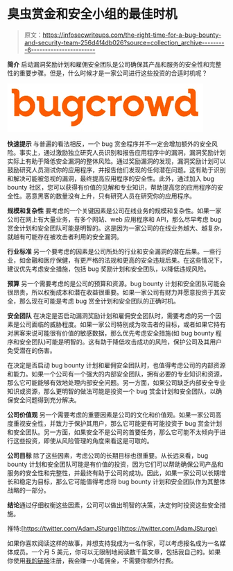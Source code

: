 # 臭虫赏金和安全小组的最佳时机

> 原文：<https://infosecwriteups.com/the-right-time-for-a-bug-bounty-and-security-team-256d4f4db026?source=collection_archive---------6----------------------->

**简介** 启动漏洞奖励计划和雇佣安全团队是公司确保其产品和服务的安全性和完整性的重要步骤。但是，什么时候才是一家公司进行这些投资的合适时机呢？

![](img/6591ea6ded0a82318ed5ca5ccd774832.png)

**快速提示**
与普遍的看法相反，一个 bug 赏金程序并不一定会增加额外的安全风险。事实上，通过激励独立研究人员识别和报告应用程序中的漏洞，漏洞奖励计划实际上有助于降低安全漏洞的整体风险。通过奖励漏洞的发现，漏洞奖励计划可以鼓励研究人员测试你的应用程序，并报告他们发现的任何潜在问题。这有助于识别和解决可能被忽视的漏洞，最终提高应用程序的安全性。此外，通过加入 bug bounty 社区，您可以获得有价值的见解和专业知识，帮助提高您的应用程序的安全性。恶意黑客的数量没有上升，只有研究人员在研究你的应用程序。

**规模和复杂性** 要考虑的一个关键因素是公司在线业务的规模和复杂性。如果一家公司在网上有大量业务，有多个网站、web 应用程序和 API，那么尽早考虑 bug 赏金计划和安全团队可能是明智的。这是因为一家公司的在线业务越大、越复杂，就越有可能存在被攻击者利用的安全漏洞。

**行业标准** 另一个要考虑的因素是公司所处的行业和安全漏洞的潜在后果。一些行业，如金融和医疗保健，有更严格的法规和更高的安全违规后果。在这些情况下，建议优先考虑安全措施，包括 bug 奖励计划和安全团队，以降低违规风险。

**预算**
另一个需要考虑的是公司的预算和资源。bug bounty 计划和安全团队可能会很昂贵，所以权衡成本和潜在收益很重要。如果一家公司有财力并愿意投资于其安全，那么现在可能是考虑 bug 赏金计划和安全团队的正确时机。

**安全团队** 在决定是否启动漏洞奖励计划和雇佣安全团队时，需要考虑的另一个因素是公司面临的威胁程度。如果一家公司特别成为攻击者的目标，或者如果它持有对黑客来说可能很有价值的敏感数据，那么优先考虑安全措施(如 bug bounty 程序和安全团队)可能是明智的。这有助于降低攻击成功的风险，保护公司及其用户免受潜在的伤害。

在决定是否启动 bug bounty 计划和雇佣安全团队时，也值得考虑公司的内部资源和能力。如果一个公司有一个强大的内部安全团队，拥有必要的专业知识和资源，那么它可能能够有效地处理内部安全问题。另一方面，如果公司缺乏内部安全专业知识或资源，那么更明智的做法可能是投资一个 bug 赏金计划和安全团队，以确保安全问题得到充分解决。

**公司价值观** 另一个需要考虑的重要因素是公司的文化和价值观。如果一家公司高度重视安全性，并致力于保护其用户，那么它可能更有可能投资于 bug 赏金计划和安全团队。另一方面，如果安全不是公司的首要任务，那么它可能不太倾向于进行这些投资，即使从风险管理的角度来看这是可取的。

**公司目标** 除了这些因素，考虑公司的长期目标也很重要。从长远来看，bug bounty 计划和安全团队可能是有价值的投资，因为它们可以帮助确保公司产品和服务的安全性和完整性，并最终有助于公司的成功。因此，如果一家公司以长期增长和稳定为目标，那么它可能值得考虑将 bug bounty 计划和安全团队作为其整体战略的一部分。

**结论**通过仔细权衡这些因素，公司可以做出明智的决策，决定何时投资这些安全措施。

推特:[https://twitter.com/AdamJSturge](https://twitter.com/AdamJSturge)

如果你喜欢阅读这样的故事，并想支持我成为一名作家，可以考虑报名成为一名媒体成员。一个月 5 美元，你可以无限制地阅读数千篇文章，包括我自己的。如果你使用[我的链接](https://adamjsturge.medium.com/membership)注册，我会赚一小笔佣金，不需要你额外付费。